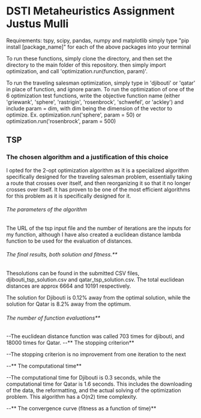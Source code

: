 # DSTI Metaheuristics Assignment Justus Mulli

Requirements: tspy, scipy, pandas, numpy and matplotlib
simply type "pip install [package_name]" for each of the above packages into your terminal

To run these functions, simply clone the directory, and then set the directory to the main folder of this repository. then simply import optimization, and call 'optimization.run(function, param)'.

To run the traveling salesman optimization, simply type in 'djibouti' or 'qatar' in place of function, and ignore param. To run the optimization of one of the 6 optimization test functions, write the objective function name (either 'griewank', 'sphere', 'rastrigin', 'rosenbrock', 'schwefel', or 'ackley') and include param = dim, with dim being the dimension of the vector to optimize. Ex. optimization.run('sphere', param = 50) or optimization.run('rosenbrock', param = 500)

## TSP

### The chosen algorithm and a justification of this choice

I opted for the 2-opt optimization algorithm as it is a specialized algorithm specifically designed for the traveling salesman problem, essentially taking a route that crosses over itself, and then reorganizing it so that it no longer crosses over itself. It has proven to be one of the most efficient algorithms for this problem as it is specifically designed for it.

###### The parameters of the algorithm 

The URL of the tsp input file and the number of iterations are the inputs for my function, although I have also created a euclidean distance lambda function to be used for the evaluation of distances.

###### The final results, both solution and fitness.**

Thesolutions can be found in the submitted CSV files, djibouti_tsp_solution.csv and qatar_tsp_solution.csv. The total euclidean distances are approx 6664 and 10191 respectively.

The solution for Djibouti is 0.12% away from the optimal solution, while the solution for Qatar is 8.2% away from the optimum.

###### The number of function evaluations**

--The euclidean distance function was called 703 times for djibouti, and 18000 times for Qatar.
--** The stopping criterion**

--The stopping criterion is no improvement from one iteration to the next

--** The computational time**

--The computational time for Djibouti is 0.3 seconds, while the computational time for Qatar is 1.6 seconds. This includes the downloading of the data, the reformatting, and the actual solving of the optimization problem. This algorithm has a O(n2) time complexity.

--** The convergence curve (fitness as a function of time)** 
